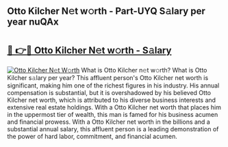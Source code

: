 ## Otto Kilcher N𝚎t w𝚘rth - Part-UYQ S𝚊lary per year nuQAx

# <h2><a href="http://gc358ug.nevu.top/?p=Otto+Kilcher">🔗 👉🔴 Otto Kilcher N𝚎t w𝚘rth - S𝚊lary</a></h2>

[![Otto Kilcher N𝚎t W𝚘rth](https://i.imgur.com/Oavwk0R.jpeg)](http://gc358ug.nevu.top/?p=Otto+Kilcher)
What is Otto Kilcher n𝚎t w𝚘rth? What is Otto Kilcher s𝚊lary per year?
This affluent person's Otto Kilcher net worth is significant, making him one of the richest figures in his industry. His annual compensation is substantial, but it is overshadowed by his believed Otto Kilcher net worth, which is attributed to his diverse business interests and extensive real estate holdings. With a Otto Kilcher net worth that places him in the uppermost tier of wealth, this man is famed for his business acumen and financial prowess. With a Otto Kilcher net worth in the billions and a substantial annual salary, this affluent person is a leading demonstration of the power of hard labor, commitment, and financial acumen.
